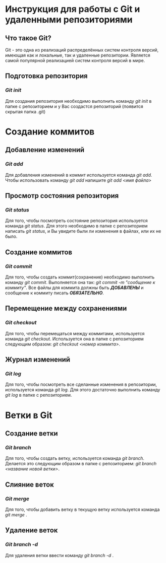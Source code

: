 # Инструкция для работы с Git и удаленными репозиториями

## Что такое Git?
Git - это одна из реализаций распределённых систем контроля версий, имеющая как и локальные, так и удаленные репозитории. Является самой популярной реализацией систем контроля версий в мире.
## Подготовка репозитория

### ***Git init***
Для создания репозитория необходимо выполнить команду *git init* в папке с репозиторием и у Вас создастся репозиторий (появится скрытая папка .git)

# Создание коммитов

## Добавление изменений

### ***Git add***
Для добавления изменений в коммит используется команда *git add*. Чтобы использовать команду *git add* напишите *git add <имя файла>*

## Просмотр состояния репозитория

### ***Git status***
Для того, чтобы посмотреть состояние репозитория используется команда *git status*. Для этого необходимо в папке с репозиторием написать *git status*, и Вы увидите были ли изменения в файлах, или их не было.

## Создание коммитов

### ***Git commit***
Для того, чтобы создать коммит(сохранение) необходимо выполнить команду *git commit*. Выполняется она так: *git commit -m "сообщение к коммиту"*. Все файлы для коммита должны быть ***ДОБАВЛЕНЫ*** и сообщение к коммиту писать ***ОБЯЗАТЕЛЬНО***.

## Перемещение между сохранениями

### ***Git checkout***
Для того, чтобы перемещаться между коммитами, используется команда *git checkout*. Используется она в папке с репозиторием следующим образом: *git checkout <номер коммита>*.

## Журнал изменений

### ***Git log***
Для того, чтобы посмотреть все сделанные изменения в репозитории, используется команда *git log*. Для этого достаточно выполнить команду *git log* в папке с репозиторием.

# Ветки в Git

## Создание ветки

### ***Git branch***
Для того, чтобы создать ветку, используется команда *git branch*. Делается это следующим образом в папке с репозиторием: *git branch <название новой ветки>*.

## Слияние веток
### ***Git merge***
Для того, чтобы добавить ветку в текущую ветку используется команда *git merge <name branch>*.

## Удаление веток
### ***Git branch -d***
Для удаления ветки ввести команду *git branch -d <name branch>*.
